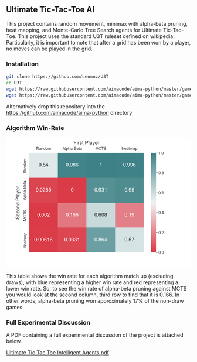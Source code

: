 ## Ultimate Tic-Tac-Toe AI
This project contains random movement, minimax with alpha-beta pruning, heat mapping, and Monte-Carlo Tree Search agents for Ultimate Tic-Tac-Toe. 
This project uses the standard U3T ruleset defined on wikipedia. Particularly, it is important to note that after a grid has been won by a player, no moves can be played in the grid.

### Installation
```bash
git clone https://github.com/Leomnz/U3T
cd U3T
wget https://raw.githubusercontent.com/aimacode/aima-python/master/games.py
wget https://raw.githubusercontent.com/aimacode/aima-python/master/games4e.py
```
Alternatively drop this repository into the https://github.com/aimacode/aima-python directory

### Algorithm Win-Rate
![Winrate Table](https://github.com/Leomnz/U3T/blob/463698911bd55add2b51557ca031e01cef5ed7d0/tablev3.png?raw=true)

This table shows the win rate for each algorithm match up (excluding draws), with blue
representing a higher win rate and red representing a lower win rate. So, to see the win rate of alpha-beta pruning against MCTS
you would look at the second column, third row to find that it is 0.166. In other words, alpha-beta pruning won approximately 17% of the non-draw games.

### Full Experimental Discussion
A PDF containing a full experimental discussion of the project is attached below.

[Ultimate Tic Tac Toe Intelligent Agents.pdf](https://github.com/Leomnz/U3T/files/14594540/Ultimate.Tic.Tac.Toe.Intelligent.Agents.pdf)
